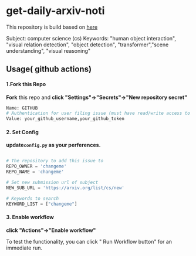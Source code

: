 # get-daily-arxiv-noti

This repository is build based on [here](github.com/kobiso/get-daily-arxiv-noti)

Subject: computer science (cs)
Keywords: "human object interaction", "visual relation detection", "object detection", "transformer","scene understanding", "visual reasoning"

## Usage( github actions)

#### 1.Fork this Repo

**Fork** this repo and **click "Settings"->"Secrets"->"New repository secret"** 

```python
Name: GITHUB
# Authentication for user filing issue (must have read/write access to repository to add issue to)
Value: your_github_username,your_github_token
```

#### 2. Set Config

**update`config.py` as your perferences.**

```python

# The repository to add this issue to
REPO_OWNER = 'changeme'
REPO_NAME = 'changeme'

# Set new submission url of subject
NEW_SUB_URL = 'https://arxiv.org/list/cs/new'

# Keywords to search
KEYWORD_LIST = ["changeme"]
```

#### 3. Enable workflow

**click "Actions"->"Enable workflow"**

To test the functionality, you can click " Run Workflow button" for an immediate run.

